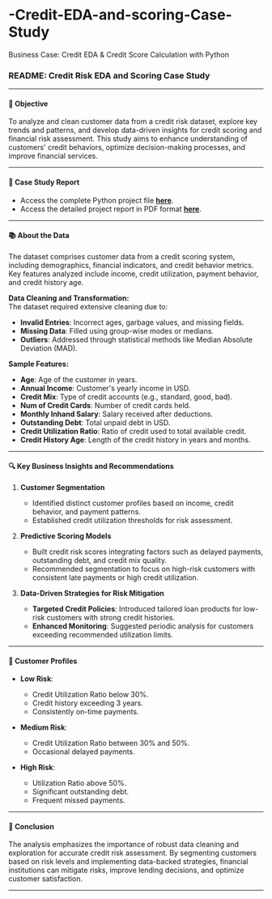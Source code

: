 # -Credit-EDA-and-scoring-Case-Study
Business Case: Credit EDA &amp; Credit Score Calculation with Python
### README: Credit Risk EDA and Scoring Case Study

---

#### 🎯 **Objective**  
To analyze and clean customer data from a credit risk dataset, explore key trends and patterns, and develop data-driven insights for credit scoring and financial risk assessment. This study aims to enhance understanding of customers' credit behaviors, optimize decision-making processes, and improve financial services.

---

#### 📝 **Case Study Report**  
- Access the complete Python project file **[here](#)**.  
- Access the detailed project report in PDF format **[here](https://github.com/manishaoh/-Credit-EDA-and-scoring-Case-Study/blob/main/Credit_Risk_Analysis_Case_Study.pdf)**.

---

#### 📚 **About the Data**  
The dataset comprises customer data from a credit scoring system, including demographics, financial indicators, and credit behavior metrics. Key features analyzed include income, credit utilization, payment behavior, and credit history age.  

**Data Cleaning and Transformation:**  
The dataset required extensive cleaning due to:  
- **Invalid Entries**: Incorrect ages, garbage values, and missing fields.  
- **Missing Data**: Filled using group-wise modes or medians.  
- **Outliers**: Addressed through statistical methods like Median Absolute Deviation (MAD).  

**Sample Features:**  
- **Age**: Age of the customer in years.  
- **Annual Income**: Customer's yearly income in USD.  
- **Credit Mix**: Type of credit accounts (e.g., standard, good, bad).  
- **Num of Credit Cards**: Number of credit cards held.  
- **Monthly Inhand Salary**: Salary received after deductions.  
- **Outstanding Debt**: Total unpaid debt in USD.  
- **Credit Utilization Ratio**: Ratio of credit used to total available credit.  
- **Credit History Age**: Length of the credit history in years and months.

---

#### 🔍 **Key Business Insights and Recommendations**  

1. **Customer Segmentation**  
   - Identified distinct customer profiles based on income, credit behavior, and payment patterns.  
   - Established credit utilization thresholds for risk assessment.

2. **Predictive Scoring Models**  
   - Built credit risk scores integrating factors such as delayed payments, outstanding debt, and credit mix quality.  
   - Recommended segmentation to focus on high-risk customers with consistent late payments or high credit utilization.  

3. **Data-Driven Strategies for Risk Mitigation**  
   - **Targeted Credit Policies**: Introduced tailored loan products for low-risk customers with strong credit histories.  
   - **Enhanced Monitoring**: Suggested periodic analysis for customers exceeding recommended utilization limits.

---

#### 🔑 **Customer Profiles**  

- **Low Risk**:  
   - Credit Utilization Ratio below 30%.  
   - Credit history exceeding 3 years.  
   - Consistently on-time payments.  

- **Medium Risk**:  
   - Credit Utilization Ratio between 30% and 50%.  
   - Occasional delayed payments.  

- **High Risk**:  
   - Utilization Ratio above 50%.  
   - Significant outstanding debt.  
   - Frequent missed payments.

---

#### 📌 **Conclusion**  
The analysis emphasizes the importance of robust data cleaning and exploration for accurate credit risk assessment. By segmenting customers based on risk levels and implementing data-backed strategies, financial institutions can mitigate risks, improve lending decisions, and optimize customer satisfaction.  

---
